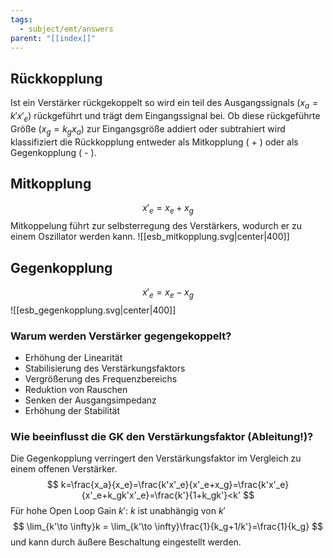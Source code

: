 ```yaml
---
tags:
  - subject/emt/answers
parent: "[[index]]"
---
```

## Rückkopplung
Ist ein Verstärker rückgekoppelt so wird ein teil des Ausgangssignals ($x_a = k'x'_e$) rückgeführt und trägt dem Eingangssignal bei. Ob diese rückgeführte Größe ($x_g=k_gx_a$) zur Eingangsgröße addiert oder subtrahiert wird klassifiziert die Rückkopplung entweder als Mitkopplung ( + ) oder als Gegenkopplung ( - ).  
## Mitkopplung
$$
	x'_e=x_e+x_g
$$
Mitkoppelung führt zur selbsterregung des Verstärkers, wodurch er zu einem Oszillator werden kann.
![[esb_mitkopplung.svg|center|400]]
## Gegenkopplung
$$
	x'_e=x_e-x_g
$$
![[esb_gegenkopplung.svg|center|400]]
### Warum werden Verstärker gegengekoppelt?  
  - Erhöhung der Linearität
  - Stabilisierung des Verstärkungsfaktors
  - Vergrößerung des Frequenzbereichs
  - Reduktion von Rauschen
  - Senken der Ausgangsimpedanz
  - Erhöhung der Stabilität
### Wie beeinflusst die GK den Verstärkungsfaktor (Ableitung!)?  
Die Gegenkopplung verringert den Verstärkungsfaktor im Vergleich zu einem offenen Verstärker.
$$
	k=\frac{x_a}{x_e}=\frac{k'x'_e}{x'_e+x_g}=\frac{k'x'_e}{x'_e+k_gk'x'_e}=\frac{k'}{1+k_gk'}<k'
$$
Für hohe Open Loop Gain $k'$: $k$ ist unabhängig von $k'$
$$
	\lim_{k'\to \infty}k = \lim_{k'\to \infty}\frac{1}{k_g+1/k'}=\frac{1}{k_g}
$$
und kann durch äußere Beschaltung eingestellt werden.